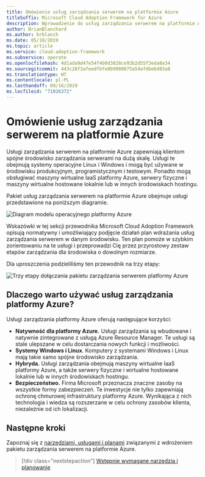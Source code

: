 ```yaml
---
title: Omówienie usług zarządzania serwerem na platformie Azure
titleSuffix: Microsoft Cloud Adoption Framework for Azure
description: Wprowadzenie do usług zarządzania serwerem na platformie Azure
author: BrianBlanchard
ms.author: brblanch
ms.date: 05/10/2019
ms.topic: article
ms.service: cloud-adoption-framework
ms.subservice: operate
ms.openlocfilehash: 4d1ada9d47e54f4b0d3828ce93b2d55f3eda8a34
ms.sourcegitcommit: 443c28f3afeedfbfe8b9980875a54afdbebd83a8
ms.translationtype: HT
ms.contentlocale: pl-PL
ms.lasthandoff: 09/16/2019
ms.locfileid: "71026372"
---
```

# <a name="overview-of-azure-server-management-services"></a>Omówienie usług zarządzania serwerem na platformie Azure

Usługi zarządzania serwerem na platformie Azure zapewniają klientom spójne środowisko zarządzania serwerami na dużą skalę. Usługi te obejmują systemy operacyjne Linux i Windows i mogą być używane w środowisku produkcyjnym, programistycznym i testowym. Ponadto mogą obsługiwać maszyny wirtualne IaaS platformy Azure, serwery fizyczne i maszyny wirtualne hostowane lokalnie lub w innych środowiskach hostingu. 

Pakiet usług zarządzania serwerem na platformie Azure obejmuje usługi przedstawione na poniższym diagramie. 

![Diagram modelu operacyjnego platformy Azure](./media/operations-diagram.png)

Wskazówki w tej sekcji przewodnika Microsoft Cloud Adoption Framework opisują normatywny i umożliwiający podjęcie działań plan wdrażania usług zarządzania serwerem w danym środowisku. Ten plan pomoże w szybkim zorientowaniu na te usługi i przeprowadzi Cię przez przyrostowy zestaw etapów zarządzania dla środowiska o dowolnym rozmiarze.

Dla uproszczenia podzieliliśmy ten przewodnik na trzy etapy:

![Trzy etapy dołączania pakietu zarządzania serwerem platformy Azure](./media/operations-stages.png)

<!-- markdownlint-disable MD026 -->

## <a name="why-use-azure-management-services"></a>Dlaczego warto używać usług zarządzania platformy Azure?

Usługi zarządzania platformy Azure oferują następujące korzyści:

- **Natywność dla platformy Azure.** Usługi zarządzania są wbudowane i natywnie zintegrowane z usługą Azure Resource Manager. Te usługi są stale ulepszane w celu dostarczania nowych funkcji i możliwości.
- **Systemy Windows i Linux**. Komputery z systemami Windows i Linux mają takie samo spójne środowisko zarządzania.
- **Hybryda.** Usługi zarządzania obejmują maszyny wirtualne IaaS platformy Azure, a także serwery fizyczne i wirtualne hostowane lokalnie lub w innych środowiskach hostingu.
- **Bezpieczeństwo.** Firma Microsoft przeznacza znaczne zasoby na wszystkie formy zabezpieczeń. Te inwestycje nie tylko zapewniają ochronę chmurowej infrastruktury platformy Azure. Wynikająca z nich technologia i wiedza są rozszerzane w celu ochrony zasobów klienta, niezależnie od ich lokalizacji.

## <a name="next-steps"></a>Następne kroki

Zapoznaj się z [narzędziami, usługami i planami](./prerequisites.md) związanymi z wdrożeniem pakietu zarządzania serwerem na platformie Azure.

> [!div class="nextstepaction"]
> [Wstępnie wymagane narzędzia i planowanie](./prerequisites.md)
